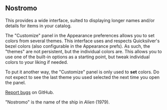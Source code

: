 ## Nostromo ##

This provides a wide interface, suited to displaying longer names and/or details for items in your catalog.

The "Customize" panel in the Appearance preferences allows you to set colors from several themes. This interface uses and respects Quicksilver's bezel colors (also configurable in the Appearance prefs). As such, the "themes" are not persistent, but the individual colors are. This allows you to use one of the built-in options as a starting point, but tweak individual colors to your liking if needed.

To put it another way, the "Customize" panel is only used to **set** colors. Do not expect to see the last theme you used selected the next time you open the panel.

[Report bugs](https://github.com/skurfer/Nostromo/issues) on GitHub.

"Nostromo" is the name of the ship in _Alien_ (1979).
